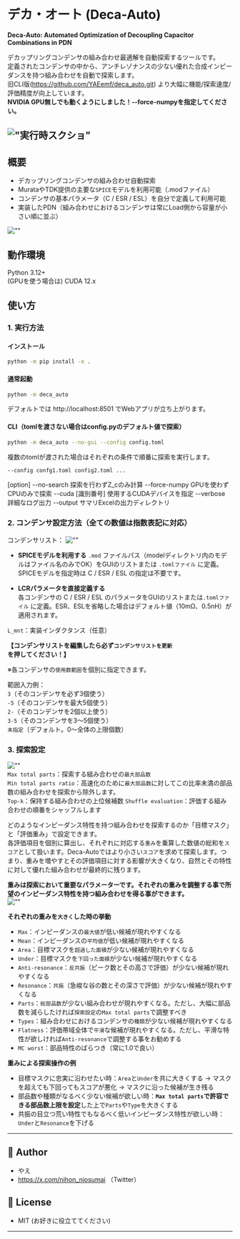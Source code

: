 # デカ・オート (Deca-Auto)

**Deca-Auto: Automated Optimization of Decoupling Capacitor Combinations in PDN**

デカップリングコンデンサの組み合わせ最適解を自動探索するツールです。  
定義されたコンデンサの中から、アンチレゾナンスの少ない優れた合成インピーダンスを持つ組み合わせを自動で探索します。  
旧CLI版(https://github.com/YAEemf/deca_auto.git) より大幅に機能/探索速度/評価精度が向上しています。  
**NVIDIA GPU無しでも動くようにしました！--force-numpyを指定してください。**

!["実行時スクショ"](Screenshot_main.png)
---

## 概要
- デカップリングコンデンサの組み合わせ自動探索
- MurataやTDK提供の主要な`SPICE`モデルを利用可能（.modファイル）
- コンデンサの基本パラメータ（C / ESR / ESL）を自分で定義して利用可能
- 実装したPDN（組み合わせにおけるコンデンサは常にLoad側から容量が小さい順に並ぶ）

![""](PDN.jpg)

## 動作環境
Python 3.12+  
(GPUを使う場合は) CUDA 12.x

## 使い方
### 1. 実行方法
#### インストール
```bash
python -m pip install -e .
```
#### 通常起動
```bash
python -m deca_auto
```
デフォルトでは http://localhost:8501 でWebアプリが立ち上がります。

#### CLI（tomlを渡さない場合はconfig.pyのデフォルト値で探索）
```bash
python -m deca_auto --no-gui --config config.toml
```  
複数のtomlが渡された場合はそれぞれの条件で順番に探索を実行します。
```bash
--config confg1.toml config2.toml ...
```
[option]
--no-search       探索を行わずZ_cのみ計算
--force-numpy     GPUを使わずCPUのみで探索
--cuda [識別番号]   使用するCUDAデバイスを指定
--verbose         詳細なログ出力
--output          サマリExcelの出力ディレクトリ

### 2. コンデンサ設定方法（全ての数値は指数表記に対応）
コンデンサリスト：
![""](Cap_list.png)

- **SPICEモデルを利用する** 
  `.mod` ファイルパス（modelディレクトリ内のモデルはファイル名のみでOK）をGUIのリストまたは `.tomlファイル` に定義。SPICEモデルを指定時は C / ESR / ESL の指定は不要です。
  
- **LCRパラメータを直接定義する**  
  各コンデンサの C / ESR / ESL のパラメータをGUIのリストまたは`.tomlファイル` に定義。ESR、ESLを省略した場合はデフォルト値（10mΩ、0.5nH）が適用されます。

`L_mnt`：実装インダクタンス（任意）

**【コンデンサリストを編集したら必ず`コンデンサリストを更新`を押してください！】**

※各コンデンサの`使用数範囲`を個別に指定できます。

範囲入力例：  
`3`（そのコンデンサを必ず3個使う）  
`-5`（そのコンデンサを最大5個使う）  
`2-`（そのコンデンサを2個以上使う）  
`3-5`（そのコンデンサを3～5個使う）  
`未指定`（デフォルト。0～全体の上限個数）

### 3. 探索設定
![""](Search_Tab.png)  
`Max total parts`：探索する組み合わせの`最大部品数`  
`Min total parts ratio`：高速化のために`最大部品数`に対してこの比率未満の部品数の組み合わせを探索から除外します。  
`Top-k`：保持する組み合わせの上位候補数
`Shuffle evaluation`：評価する組み合わせの順番をシャッフルします

どのようなインピーダンス特性を持つ組み合わせを探索するのか「目標マスク」と「評価重み」で設定できます。  
各評価項目を個別に算出し、それぞれに対応する`重み`を乗算した数値の総和を`スコア`として扱います。Deca-Autoではより小さい`スコア`を求めて探索します。つまり、重みを増やすとその評価項目に対する影響が大きくなり、自然とその特性に対して優れた組み合わせが最終的に残ります。  

**重みは探索において重要なパラメーターです。それぞれの重みを調整する事で所望のインピーダンス特性を持つ組み合わせを得る事ができます。**  
![""](Weights.png)  

**それぞれの重みを`大きく`した時の挙動**  
- `Max`：インピーダンスの`最大値`が低い候補が現れやすくなる
- `Mean`：インピーダンスの`平均値`が低い候補が現れやすくなる
- `Area`：目標マスクを`超過した面積`が少ない候補が現れやすくなる
- `Under`：目標マスクを`下回った面積`が少ない候補が現れやすくなる
- `Anti-resonance`：`反共振`（ピーク数とその高さで評価）が少ない候補が現れやすくなる
- `Resonance`：`共振`（急峻な谷の数とその深さで評価）が少ない候補が現れやすくなる
- `Parts`：`総部品数`が少ない組み合わせが現れやすくなる。ただし、大幅に部品数を減らしたければ`探索設定`の`Max total parts`で調整すべき
- `Types`：組み合わせにおけるコンデンサの`種類`が少ない候補が現れやすくなる
- `Flatness`：評価帯域全体で`平滑`な候補が現れやすくなる。ただし、平滑な特性が欲しければ`Anti-resonance`で調整する事をお勧めする
- `MC worst`：部品特性のばらつき（常に1.0で良い）　　

**重みによる探索操作の例**  
- 目標マスクに忠実に沿わせたい時：`Area`と`Under`を共に大きくする → マスクを超えても下回ってもスコアが悪化 → マスクに沿った候補が生き残る  
- 部品数や種類がなるべく少ない候補が欲しい時：**`Max total parts`で許容できる部品数上限を設定**した上で`Parts`や`Type`を大きくする  
- 共振の目立つ荒い特性でもなるべく低いインピーダンス特性が欲しい時：`Under`と`Resonance`を下げる  

---

## 👤 Author
- やえ
- https://x.com/nihon_niosumai （Twitter）

## 📄 License
- MIT (お好きに役立ててください)
---
